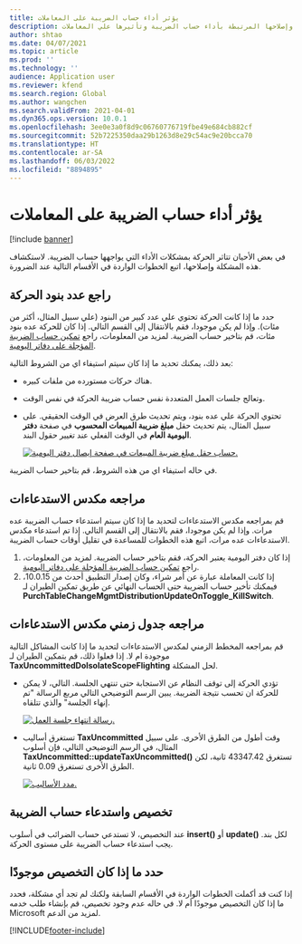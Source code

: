 ```yaml
---
title: يؤثر أداء حساب الضريبة على المعاملات
description: توفر هذه المقالة معلومات استكشاف الأخطاء وإصلاحها المرتبطة بأداء حساب الضريبة وتأثيرها علي المعاملات.
author: shtao
ms.date: 04/07/2021
ms.topic: article
ms.prod: ''
ms.technology: ''
audience: Application user
ms.reviewer: kfend
ms.search.region: Global
ms.author: wangchen
ms.search.validFrom: 2021-04-01
ms.dyn365.ops.version: 10.0.1
ms.openlocfilehash: 3ee0e3a0f8d9c06760776719fbe49e684cb882cf
ms.sourcegitcommit: 52b7225350daa29b1263d8e29c54ac9e20bcca70
ms.translationtype: HT
ms.contentlocale: ar-SA
ms.lasthandoff: 06/03/2022
ms.locfileid: "8894895"
---
```

# <a name="tax-calculation-performance-affects-transactions"></a>يؤثر أداء حساب الضريبة على المعاملات

[!include [banner](../includes/banner.md)]

في بعض الأحيان تتاثر الحركة بمشكلات الأداء التي يواجهها حساب الضريبة. لاستكشاف هذه المشكلة وإصلاحها، اتبع الخطوات الواردة في الأقسام التالية عند الضرورة.

## <a name="review-the-transaction-line-count"></a>راجع عدد بنود الحركة

حدد ما إذا كانت الحركة تحتوي علي عدد كبير من البنود (علي سبيل المثال، أكثر من مئات). وإذا لم يكن موجودا، فقم بالانتقال إلى القسم التالي. إذا كان للحركة عده بنود مئات، قم بتاخير حساب الضريبة. لمزيد من المعلومات، راجع [تمكين حساب الضريبة المؤجلة على دفاتر اليومية](enable-delayed-tax-calculation.md). 

بعد ذلك، يمكنك تحديد ما إذا كان سيتم استيفاء اي من الشروط التالية:

- هناك حركات مستورده من ملفات كبيره.
- وتعالج جلسات العمل المتعددة نفس حساب ضريبة الحركة في نفس الوقت.
- تحتوي الحركة علي عده بنود، ويتم تحديث طرق العرض في الوقت الحقيقي. على سبيل المثال، يتم تحديث حقل **مبلغ ضريبة المبيعات المحسوب** في صفحة **دفتر اليومية العام** في الوقت الفعلي عند تغيير حقول البند.

   [![حساب حقل مبلغ ضريبة المبيعات في صفحة إيصال دفتر اليومية.](./media/tax-calculation-bad-performance-impacts-transaction-Picture1.png)](./media/tax-calculation-bad-performance-impacts-transaction-Picture1.png)

في حاله استيفاء اي من هذه الشروط، قم بتاخير حساب الضريبة.

## <a name="review-the-call-stack"></a>مراجعه مكدس الاستدعاءات

قم بمراجعه مكدس الاستدعاءات لتحديد ما إذا كان سيتم استدعاء حساب الضريبة عده مرات. وإذا لم يكن موجودا، فقم بالانتقال إلى القسم التالي. إذا تم استدعاء مكدس الاستدعاءات عده مرات، اتبع هذه الخطوات للمساعدة في تقليل أوقات حساب الضريبة.

1. إذا كان دفتر اليومية يعتبر الحركة، فقم بتاخير حساب الضريبة. لمزيد من المعلومات، راجع [تمكين حساب الضريبة المؤجلة على دفاتر اليومية](enable-delayed-tax-calculation.md).
2. إذا كانت المعاملة عبارة عن أمر شراء، وكان إصدار التطبيق أحدث من 10.0.15، فيمكنك تأخير حساب الضريبة حتى الحساب النهائي عن طريق تمكين الطيران لـ **PurchTableChangeMgmtDistributionUpdateOnToggle_KillSwitch**.

## <a name="review-the-call-stack-timeline"></a>مراجعه جدول زمني مكدس الاستدعاءات

قم بمراجعه المخطط الزمني لمكدس الاستدعاءات لتحديد ما إذا كانت المشاكل التالية موجودة ام لا. إذا فعلوا ذلك، قم بتمكين الطيران لـ **TaxUncommittedDoIsolateScopeFlighting** لحل المشكلة.

- تؤدي الحركة إلى توقف النظام عن الاستجابة حتى تنتهي الجلسة. التالي، لا يمكن للحركة ان تحسب نتيجة الضريبة. يبين الرسم التوضيحي التالي مربع الرسالة "تم إنهاء الجلسة" والذي تتلقاه.

    [![رسالة انتهاء جلسة العمل.](./media/tax-calculation-bad-performance-impacts-transaction-Picture2.png)](./media/tax-calculation-bad-performance-impacts-transaction-Picture2.png)

- تستغرق أساليب **TaxUncommitted** وقت أطول من الطرق الأخرى. على سبيل المثال، في الرسم التوضيحي التالي، فإن أسلوب **TaxUncommitted::updateTaxUncommitted()** تستغرق 43347.42 ثانية، لكن الطرق الأخرى تستغرق 0.09 ثانية.

    [![مدد الأساليب.](./media/tax-calculation-bad-performance-impacts-transaction-Picture3.png)](./media/tax-calculation-bad-performance-impacts-transaction-Picture3.png)

## <a name="customizing-and-calling-tax-calculation"></a>تخصيص واستدعاء حساب الضريبة

عند التخصيص، لا تستدعي حساب الضرائب في أسلوب **insert()** أو **update()** لكل بند. يجب استدعاء حساب الضريبة على مستوى الحركة.

## <a name="determine-whether-customization-exists"></a>حدد ما إذا كان التخصيص موجودًا

إذا كنت قد أكملت الخطوات الواردة في الأقسام السابقة ولكنك لم تجد أي مشكلة، فحدد ما إذا كان التخصيص موجودًا أم لا. في حاله عدم وجود تخصيص، قم بإنشاء طلب خدمه Microsoft لمزيد من الدعم.

[!INCLUDE[footer-include](../../includes/footer-banner.md)]
